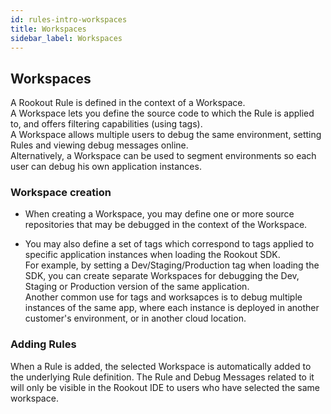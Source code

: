 ```yaml
---
id: rules-intro-workspaces
title: Workspaces
sidebar_label: Workspaces
---
```


## Workspaces

A Rookout Rule is defined in the context of a Workspace.  
A Workspace lets you define the source code to which the Rule is applied to, and offers filtering capabilities (using tags).  
A Workspace allows multiple users to debug the same environment, setting Rules and viewing debug messages online.  
Alternatively, a Workspace can be used to segment environments so each user can debug his own application instances.  

### Workspace creation

- When creating a Workspace, you may define one or more source repositories that may be debugged in the context of the Workspace.

- You may also define a set of tags which correspond to tags applied to specific application instances when loading the Rookout SDK.  
For example, by setting a Dev/Staging/Production tag when loading the SDK, you can create separate Workspaces for debugging the Dev, Staging or Production version of the same application.  
Another common use for tags and worksapces is to debug multiple instances of the same app, where each instance is deployed in another customer's environment, or in another cloud location.

### Adding Rules

When a Rule is added, the selected Workspace is automatically added to the underlying Rule definition.
The Rule and Debug Messages related to it will only be visible in the Rookout IDE to users who have selected the same workspace.